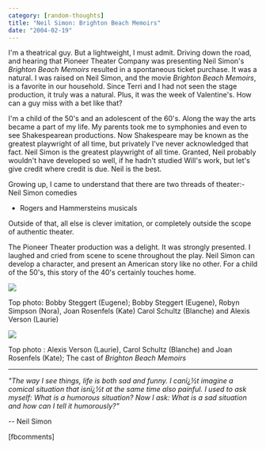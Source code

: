 ```yaml
---
category: [random-thoughts]
title: "Neil Simon: Brighton Beach Memoirs"
date: "2004-02-19"
---
```


I'm a theatrical guy. But a lightweight, I must admit. Driving down the road, and hearing that Pioneer Theater Company was presenting Neil Simon's _Brighton Beach Memoirs_ resulted in a spontaneous ticket purchase. It was a natural. I was raised on Neil Simon, and the movie _Brighton Beach Memoirs_, is a favorite in our household. Since Terri and I had not seen the stage production, it truly was a natural. Plus, it was the week of Valentine's. How can a guy miss with a bet like that?  
  
I'm a child of the 50's and an adolescent of the 60's. Along the way the arts became a part of my life. My parents took me to symphonies and even to see Shakespearean productions. Now Shakespeare may be known as the greatest playwright of all time, but privately I've never acknowledged that fact. Neil Simon is the greatest playwright of all time. Granted, Neil probably wouldn't have developed so well, if he hadn't studied Will's work, but let's give credit where credit is due. Neil is the best.  
  
Growing up, I came to understand that there are two threads of theater:- Neil Simon comedies
- Rogers and Hammersteins musicals
  
Outside of that, all else is clever imitation, or completely outside the scope of authentic theater.  
  
The Pioneer Theater production was a delight. It was strongly presented. I laughed and cried from scene to scene throughout the play. Neil Simon can develop a character, and present an American story like no other. For a child of the 50's, this story of the 40's certainly touches home.

![](http://www.duanemcguire.com/blog/beachpix.jpe)

Top photo: Bobby Steggert (Eugene); Bobby Steggert (Eugene), Robyn Simpson (Nora), Joan Rosenfels (Kate) Carol Schultz (Blanche) and Alexis Verson (Laurie)

![](http://www.duanemcguire.com/blog/beachpix2.jpe)

Top photo : Alexis Verson (Laurie), Carol Schultz (Blanche) and Joan Rosenfels (Kate); The cast of _Brighton Beach Memoirs_

* * *

_"The way I see things, life is both sad and funny. I canï¿½t imagine a comical situation that isnï¿½t at the same time also painful. I used to ask myself: What is a humorous situation? Now I ask: What is a sad situation and how can I tell it humorously?"_

\-- Neil Simon

\[fbcomments\]
